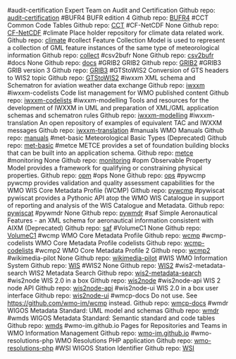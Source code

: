 #audit-certification
Expert Team on Audit and Certification 
Github repo: [audit-certification](https://github.com/wmo-im/audit-certification)
#BUFR4
BUFR edition 4
Github repo: [BUFR4](https://github.com/wmo-im/BUFR4)
#CCT
Common Code Tables
Github repo: [CCT](https://github.com/wmo-im/CCT)
#CF-NetCDF
None
Github repo: [CF-NetCDF](https://github.com/wmo-im/CF-NetCDF)
#climate
Place holder repository for climate data related work.
Github repo: [climate](https://github.com/wmo-im/climate)
#collect
Feature Collection Model is used to represent a collection of GML feature instances of the same type of meteorological information
Github repo: [collect](https://github.com/wmo-im/collect)
#csv2bufr
None
Github repo: [csv2bufr](https://github.com/wmo-im/csv2bufr)
#docs
None
Github repo: [docs](https://github.com/wmo-im/docs)
#GRIB2
GRIB2
Github repo: [GRIB2](https://github.com/wmo-im/GRIB2)
#GRIB3
GRIB version 3
Github repo: [GRIB3](https://github.com/wmo-im/GRIB3)
#GTStoWIS2
Conversion of GTS headers to WIS2 topic
Github repo: [GTStoWIS2](https://github.com/wmo-im/GTStoWIS2)
#iwxxm
XML schema and Schematron for aviation weather data exchange
Github repo: [iwxxm](https://github.com/wmo-im/iwxxm)
#iwxxm-codelists
Code list management for WMO published content
Github repo: [iwxxm-codelists](https://github.com/wmo-im/iwxxm-codelists)
#iwxxm-modelling
Tools and resources for the development of IWXXM in UML and preparation of XML/GML application schemas and schematron rules
Github repo: [iwxxm-modelling](https://github.com/wmo-im/iwxxm-modelling)
#iwxxm-translation
An open repository of examples of equivalent TAC and IWXXM messages
Github repo: [iwxxm-translation](https://github.com/wmo-im/iwxxm-translation)
#manuals
WMO Manuals
Github repo: [manuals](https://github.com/wmo-im/manuals)
#met-basic
Meteorological Basic Types (Deprecated)
Github repo: [met-basic](https://github.com/wmo-im/met-basic)
#metce
METCE provides a set of foundation building blocks that can be built into an application schema.
Github repo: [metce](https://github.com/wmo-im/metce)
#monitoring
None
Github repo: [monitoring](https://github.com/wmo-im/monitoring)
#opm
Observable Property Model provides a framework for qualifying or constraining physical properties.
Github repo: [opm](https://github.com/wmo-im/opm)
#ops
None
Github repo: [ops](https://github.com/wmo-im/ops)
#pywcmp
pywcmp provides validation and quality assessment capabilities for the WMO WIS Core Metadata Profile (WCMP)
Github repo: [pywcmp](https://github.com/wmo-im/pywcmp)
#pywiscat
pywiscat provides a Pythonic API atop the WMO WIS Catalogue in support of reporting and analysis of the WIS Catalogue and Metadata.
Github repo: [pywiscat](https://github.com/wmo-im/pywiscat)
#pywmdr
None
Github repo: [pywmdr](https://github.com/wmo-im/pywmdr)
#saf
Simple Aeronautical Features - an XML schema for aeronautical information consistent with AIXM (Deprecated)
Github repo: [saf](https://github.com/wmo-im/saf)
#VolumeC1
None
Github repo: [VolumeC1](https://github.com/wmo-im/VolumeC1)
#wcmp
WMO Core Metadata Profile
Github repo: [wcmp](https://github.com/wmo-im/wcmp)
#wcmp-codelists
WMO Core Metadata Profile codelists 
Github repo: [wcmp-codelists](https://github.com/wmo-im/wcmp-codelists)
#wcmp2
WMO Core Metadata Profile 2
Github repo: [wcmp2](https://github.com/wmo-im/wcmp2)
#wikimedia-pilot
None
Github repo: [wikimedia-pilot](https://github.com/wmo-im/wikimedia-pilot)
#WIS
WMO Information System
Github repo: [WIS](https://github.com/wmo-im/WIS)
#WIS2
None
Github repo: [WIS2](https://github.com/wmo-im/WIS2)
#wis2-metadata-search
WIS2 Metadata Search
Github repo: [wis2-metadata-search](https://github.com/wmo-im/wis2-metadata-search)
#wis2node
WIS 2.0 in a box
Github repo: [wis2node](https://github.com/wmo-im/wis2node)
#wis2node-api
WIS 2 node API
Github repo: [wis2node-api](https://github.com/wmo-im/wis2node-api)
#wis2node-ui
WIS 2.0 in a box user interface
Github repo: [wis2node-ui](https://github.com/wmo-im/wis2node-ui)
#wmcp-docs
Do not use. See https://github.com/wmo-im/wcmp instead. 
Github repo: [wmcp-docs](https://github.com/wmo-im/wmcp-docs)
#wmdr
WIGOS Metadata Standard: UML model and schemas
Github repo: [wmdr](https://github.com/wmo-im/wmdr)
#wmds
WIGOS Metadata Standard: Semantic standard and code tables
Github repo: [wmds](https://github.com/wmo-im/wmds)
#wmo-im.github.io
Pages for Repositories  and Teams in WMO Information Management
Github repo: [wmo-im.github.io](https://github.com/wmo-im/wmo-im.github.io)
#wmo-resolutions-php
WMO Resolutions PHP application
Github repo: [wmo-resolutions-php](https://github.com/wmo-im/wmo-resolutions-php)
#WSI
WIGOS Station Identifier
Github repo: [WSI](https://github.com/wmo-im/WSI)

